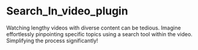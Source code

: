 # Search_In_video_plugin
Watching lengthy videos with diverse content can be tedious. Imagine effortlessly pinpointing specific topics using a search tool within the video. Simplifying the process significantly!
